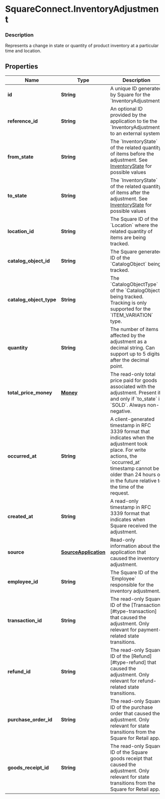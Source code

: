 # SquareConnect.InventoryAdjustment

### Description

Represents a change in state or quantity of product inventory at a particular time and location.

## Properties
Name | Type | Description | Notes
------------ | ------------- | ------------- | -------------
**id** | **String** | A unique ID generated by Square for the &#x60;InventoryAdjustment&#x60;. | [optional] 
**reference_id** | **String** | An optional ID provided by the application to tie the &#x60;InventoryAdjustment&#x60; to an external system. | [optional] 
**from_state** | **String** | The &#x60;InventoryState&#x60; of the related quantity of items before the adjustment. See [InventoryState](#type-inventorystate) for possible values | [optional] 
**to_state** | **String** | The &#x60;InventoryState&#x60; of the related quantity of items after the adjustment. See [InventoryState](#type-inventorystate) for possible values | [optional] 
**location_id** | **String** | The Square ID of the &#x60;Location&#x60; where the related quantity of items are being tracked. | [optional] 
**catalog_object_id** | **String** | The Square generated ID of the &#x60;CatalogObject&#x60; being tracked. | [optional] 
**catalog_object_type** | **String** | The &#x60;CatalogObjectType&#x60; of the &#x60;CatalogObject&#x60; being tracked. Tracking is only supported for the &#x60;ITEM_VARIATION&#x60; type. | [optional] 
**quantity** | **String** | The number of items affected by the adjustment as a decimal string. Can support up to 5 digits after the decimal point. | [optional] 
**total_price_money** | [**Money**](Money.md) | The read-only total price paid for goods associated with the adjustment. Present if and only if &#x60;to_state&#x60; is &#x60;SOLD&#x60;. Always non-negative. | [optional] 
**occurred_at** | **String** | A client-generated timestamp in RFC 3339 format that indicates when the adjustment took place. For write actions, the &#x60;occurred_at&#x60; timestamp cannot be older than 24 hours or in the future relative to the time of the request. | [optional] 
**created_at** | **String** | A read-only timestamp in RFC 3339 format that indicates when Square received the adjustment. | [optional] 
**source** | [**SourceApplication**](SourceApplication.md) | Read-only information about the application that caused the inventory adjustment. | [optional] 
**employee_id** | **String** | The Square ID of the &#x60;Employee&#x60; responsible for the inventory adjustment. | [optional] 
**transaction_id** | **String** | The read-only Square ID of the [Transaction][#type-transaction] that caused the adjustment. Only relevant for payment-related state transitions. | [optional] 
**refund_id** | **String** | The read-only Square ID of the [Refund][#type-refund] that caused the adjustment. Only relevant for refund-related state transitions. | [optional] 
**purchase_order_id** | **String** | The read-only Square ID of the purchase order that caused the adjustment. Only relevant for state transitions from the Square for Retail app. | [optional] 
**goods_receipt_id** | **String** | The read-only Square ID of the Square goods receipt that caused the adjustment. Only relevant for state transitions from the Square for Retail app. | [optional] 


